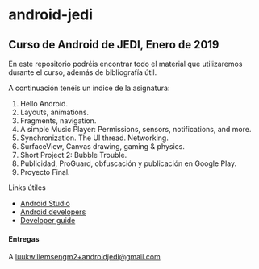 # android-jedi

## Curso de Android de JEDI, Enero de 2019


En este repositorio podréis encontrar todo el material que utilizaremos durante el curso, además de bibliografía útil.

A continuación tenéis un índice de la asignatura:

1. Hello Android.
2. Layouts, animations.
3. Fragments, navigation.
4. A simple Music Player: Permissions, sensors, notifications, and more.
5. Synchronization. The UI thread. Networking.
6. SurfaceView, Canvas drawing, gaming & physics.
7. Short Project 2: Bubble Trouble.
8. Publicidad, ProGuard, obfuscación y publicación en Google Play.
9. Proyecto Final.



Links útiles
* [Android Studio](https://developer.android.com/studio/)
* [Android developers](https://developer.android.com/)
* [Developer guide](https://developer.android.com/guide/)


#### Entregas
A luukwillemsengm2+androidjedi@gmail.com
